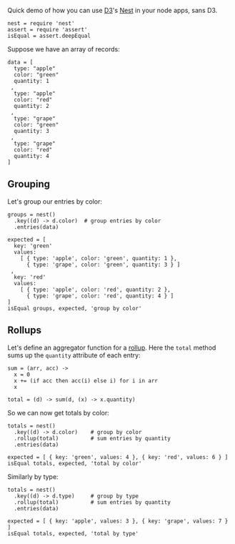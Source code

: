 Quick demo of how you can use [D3](http://http://d3js.org)'s [Nest](https://github.com/mbostock/d3/wiki/Arrays#-nest) in your node apps, sans D3.

    nest = require 'nest'
    assert = require 'assert'
    isEqual = assert.deepEqual

Suppose we have an array of records:

    data = [
      type: "apple"
      color: "green"
      quantity: 1
     , 
      type: "apple"
      color: "red"
      quantity: 2
     , 
      type: "grape"
      color: "green"
      quantity: 3
     ,
      type: "grape"
      color: "red"
      quantity: 4
    ]


## Grouping
  
Let's group our entries by color:

    groups = nest()
      .key((d) -> d.color)  # group entries by color
      .entries(data)

    expected = [
      key: 'green'
      values: 
        [ { type: 'apple', color: 'green', quantity: 1 },
          { type: 'grape', color: 'green', quantity: 3 } ]
     ,
      key: 'red'
      values: 
        [ { type: 'apple', color: 'red', quantity: 2 },
          { type: 'grape', color: 'red', quantity: 4 } ]
    ]
    isEqual groups, expected, 'group by color'


## Rollups

Let's define an aggregator function for a [rollup](https://github.com/mbostock/d3/wiki/Arrays#wiki-nest_rollup).  Here the `total` method sums up the `quantity` attribute of each entry:

    sum = (arr, acc) -> 
      x = 0
      x += (if acc then acc(i) else i) for i in arr
      x

    total = (d) -> sum(d, (x) -> x.quantity)

So we can now get totals by color:

    totals = nest()
      .key((d) -> d.color)    # group by color
      .rollup(total)          # sum entries by quantity
      .entries(data)

    expected = [ { key: 'green', values: 4 }, { key: 'red', values: 6 } ]
    isEqual totals, expected, 'total by color'

Similarly by type:

    totals = nest()
      .key((d) -> d.type)     # group by type
      .rollup(total)          # sum entries by quantity
      .entries(data)

    expected = [ { key: 'apple', values: 3 }, { key: 'grape', values: 7 } ]
    isEqual totals, expected, 'total by type'

